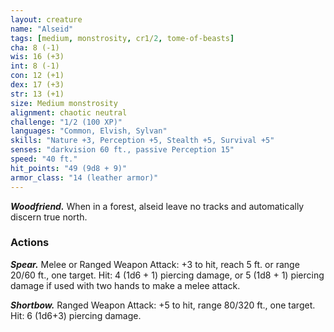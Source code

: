 ```yaml
---
layout: creature
name: "Alseid"
tags: [medium, monstrosity, cr1/2, tome-of-beasts]
cha: 8 (-1)
wis: 16 (+3)
int: 8 (-1)
con: 12 (+1)
dex: 17 (+3)
str: 13 (+1)
size: Medium monstrosity
alignment: chaotic neutral
challenge: "1/2 (100 XP)"
languages: "Common, Elvish, Sylvan"
skills: "Nature +3, Perception +5, Stealth +5, Survival +5"
senses: "darkvision 60 ft., passive Perception 15"
speed: "40 ft."
hit_points: "49 (9d8 + 9)"
armor_class: "14 (leather armor)"
---
```


***Woodfriend.*** When in a forest, alseid leave no tracks and automatically discern true north.

### Actions

***Spear.*** Melee or Ranged Weapon Attack: +3 to hit, reach 5 ft. or range 20/60 ft., one target. Hit: 4 (1d6 + 1) piercing damage, or 5 (1d8 + 1) piercing damage if used with two hands to make a melee attack.

***Shortbow.*** Ranged Weapon Attack: +5 to hit, range 80/320 ft., one target. Hit: 6 (1d6+3) piercing damage.

